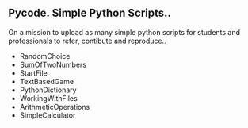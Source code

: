 ## Pycode. Simple Python Scripts..
On a mission to upload as many simple python scripts for students and professionals to refer, contibute and reproduce..

* RandomChoice
* SumOfTwoNumbers
* StartFile
* TextBasedGame
* PythonDictionary
* WorkingWithFiles
* ArithmeticOperations
* SimpleCalculator
